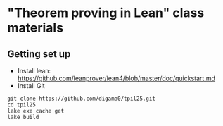 # "Theorem proving in Lean" class materials

## Getting set up

- Install lean:
  https://github.com/leanprover/lean4/blob/master/doc/quickstart.md
- Install Git

```
git clone https://github.com/digama0/tpil25.git
cd tpil25
lake exe cache get
lake build
```
